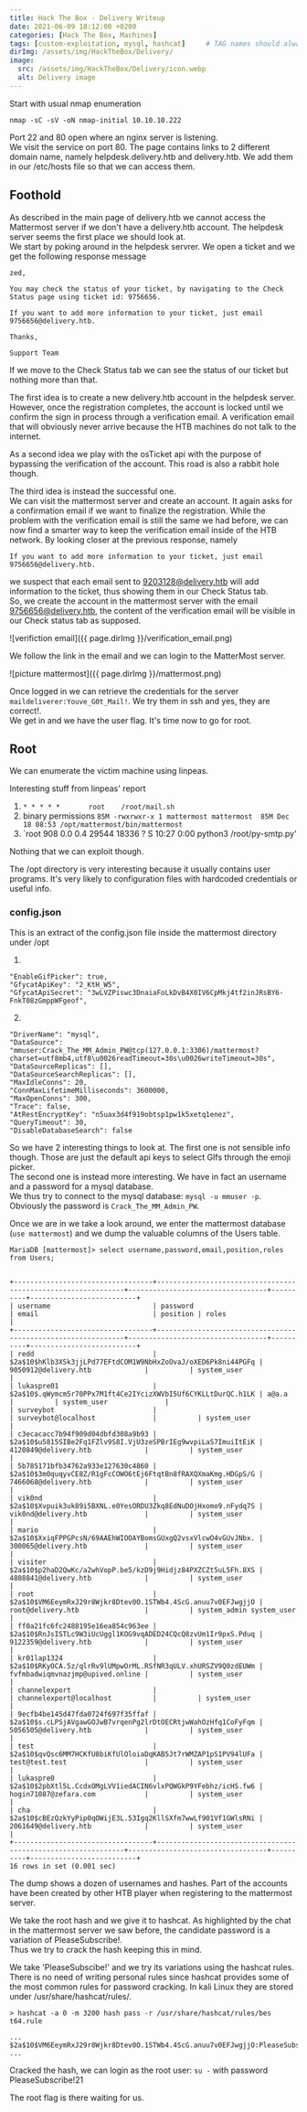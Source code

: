 ```yaml
---
title: Hack The Box - Delivery Writeup
date: 2021-06-09 18:12:00 +0200
categories: [Hack The Box, Machines]
tags: [custom-exploitation, mysql, hashcat]     # TAG names should always be lowercase
dirImg: /assets/img/HackTheBox/Delivery/
image:
  src: /assets/img/HackTheBox/Delivery/icon.webp
  alt: Delivery image
---
```


Start with usual nmap enumeration 
```
nmap -sC -sV -oN nmap-initial 10.10.10.222
```

Port 22 and 80 open where an nginx server is listening.  
We visit the service on port 80. The page contains links to 2 different domain name, namely helpdesk.delivery.htb and delivery.htb. We add them in our /etc/hosts file so that we can access them.

## Foothold 

As described in the main page of delivery.htb we cannot access the Mattermost server if we don't have a delivery.htb account. The helpdesk server seems the first place we should look at.    
We start by poking around in the helpdesk servrer. We open a ticket and we get the following response message
```
zed, 

You may check the status of your ticket, by navigating to the Check Status page using ticket id: 9756656.

If you want to add more information to your ticket, just email 9756656@delivery.htb.

Thanks,

Support Team
```

If we move to the Check Status tab we can see the status of our ticket but nothing more than that.  

The first idea is to create a new delivery.htb account in the helpdesk server. However, once the registration completes, the account is locked until we confirm the sign in process through a verification email. A verification email that will obviously never arrive because the HTB machines do not talk to the internet.  

As a second idea we play with the osTicket api with the purpose of bypassing the verification of the account. This road is also a rabbit hole though.

The third idea is instead the successful one.   
We can visit the mattermost server and create an account. It again asks for a confirmation email if we want to finalize the registration. While the problem with the verification email is still the same we had before, we can now find a smarter way to keep the verification email inside of the HTB network. By looking closer at the previous response, namely
```
If you want to add more information to your ticket, just email 9756656@delivery.htb.
```
we suspect that each email sent to 9203128@delivery.htb will add information to the ticket, thus showing them in our Check Status tab.  
So, we create the account in the mattermost server with the email 9756656@delivery.htb, the content of the verification email will be visible in our Check status tab as supposed.

![verifiction email]({{ page.dirImg }}/verification_email.png)

We follow the link in the email and we can login to the MatterMost server.

![picture mattermost]({{ page.dirImg }}/mattermost.png)


Once logged in we can retrieve the credentials for the server `maildeliverer:Youve_G0t_Mail!`. We try them in ssh and yes, they are correct!.  
We get in and we have the user flag.  It's time now to go for root.

## Root

We can enumerate the victim machine using linpeas.


Interesting stuff from linpeas' report
1. `* * * * *       root    /root/mail.sh `
2. binary permissions `85M -rwxrwxr-x 1 mattermost mattermost  85M Dec 18 08:53 /opt/mattermost/bin/mattermost`
3. `root       908  0.0  0.4  29544 18336 ?        S    10:27   0:00 python3 /root/py-smtp.py'

Nothing that we can exploit though.  

The /opt directory is very interesting because it usually contains user programs. It's very likely to configuration files with hardcoded credentials or useful info.

### config.json
This is an extract of the config.json file inside the mattermost directory under /opt

1.
```
"EnableGifPicker": true,
"GfycatApiKey": "2_KtH_W5",
"GfycatApiSecret": "3wLVZPiswc3DnaiaFoLkDvB4X0IV6CpMkj4tf2inJRsBY6-FnkT08zGmppWFgeof",
```

2.
```
"DriverName": "mysql",
"DataSource": "mmuser:Crack_The_MM_Admin_PW@tcp(127.0.0.1:3306)/mattermost?charset=utf8mb4,utf8\u0026readTimeout=30s\u0026writeTimeout=30s",
"DataSourceReplicas": [],
"DataSourceSearchReplicas": [],
"MaxIdleConns": 20,
"ConnMaxLifetimeMilliseconds": 3600000,
"MaxOpenConns": 300,
"Trace": false,
"AtRestEncryptKey": "n5uax3d4f919obtsp1pw1k5xetq1enez",
"QueryTimeout": 30,
"DisableDatabaseSearch": false
```


So we have 2 interesting things to look at. The first one is not sensible info though. Those are just the default api keys to select GIfs through the emoji picker.  
The second one is instead more interesting. We have in fact an username and a password for a mysql database.  
We thus try to connect to the mysql database: `mysql -u mmuser -p`. Obviously the password is `Crack_The_MM_Admin_PW`.  

Once we are in we take a look around, we enter the mattermost database (`use mattermost`) and we dump the valuable columns of the Users table.


```
MariaDB [mattermost]> select username,password,email,position,roles from Users;


+----------------------------------+--------------------------------------------------------------+----------------------------------+----------+--------------------------+
| username                         | password                                                     | email                            | position | roles                    |
+----------------------------------+--------------------------------------------------------------+----------------------------------+----------+--------------------------+
| redd                             | $2a$10$hKlb3XSk3jjLPd77EFtdCOM1W9NbHxZoOvaJ/oXED6Pk8ni44PGFq | 9050912@delivery.htb             |          | system_user              |
| lukaspre01                       | $2a$10$.qWymcm5r70PPx7M1ft4Ce2IYcizXWVbI5Uf6CYKLLtDurQC.h1LK | a@a.a                            |          | system_user              |
| surveybot                        |                                                              | surveybot@localhost              |          | system_user              |
| c3ecacacc7b94f909d04dbfd308a9b93 | $2a$10$u5815SIBe2Fq1FZlv9S8I.VjU3zeSPBrIEg9wvpiLaS7ImuiItEiK | 4120849@delivery.htb             |          | system_user              |
| 5b785171bfb34762a933e127630c4860 | $2a$10$3m0quqyvCE8Z/R1gFcCOWO6tEj6FtqtBn8fRAXQXmaKmg.HDGpS/G | 7466068@delivery.htb             |          | system_user              |
| vik0nd                           | $2a$10$Xvpuik3uk89i5BXNL.e0YesORDU3Zkq8EdNuDOjHxomo9.nFydq7S | vik0nd@delivery.htb              |          | system_user              |
| mario                            | $2a$10$XxiqFPPGPcsN/69AAEhWIOOAYBomsGUxgQ2vsxVlcwO4vGUvJNbx. | 300065@delivery.htb              |          | system_user              |
| visiter                          | $2a$10$p2haD2QwKc/a2whVopP.be5/kzD9j9Hidjz84PXZCZt5uL5Fh.8XS | 4808841@delivery.htb             |          | system_user              |
| root                             | $2a$10$VM6EeymRxJ29r8Wjkr8Dtev0O.1STWb4.4ScG.anuu7v0EFJwgjjO | root@delivery.htb                |          | system_admin system_user |
| ff0a21fc6fc2488195e16ea854c963ee | $2a$10$RnJsISTLc9W3iUcUggl1KOG9vqADED24CQcQ8zvUm1Ir9pxS.Pduq | 9122359@delivery.htb             |          | system_user              |
| kr01lap1324                      | $2a$10$RKyOCA.5z/qlrRv9lUMpwOrML.RSfNR3qULV.xhURSZV9Q0zdEUWm | fvfmbadwiqmvnazjmp@upived.online |          | system_user              |
| channelexport                    |                                                              | channelexport@localhost          |          | system_user              |
| 9ecfb4be145d47fda0724f697f35ffaf | $2a$10$s.cLPSjAVgawGOJwB7vrqenPg2lrDtOECRtjwWahOzHfq1CoFyFqm | 5056505@delivery.htb             |          | system_user              |
| test                             | $2a$10$qvQsc6MM7HCKfU8biKfUlOloiaDqKAB5Jt7rWMZAP1pS1PV94lUFa | test@test.test                   |          | system_user              |
| lukaspre0                        | $2a$10$2pbXtl5L.CcdxOMgLVV1iedACIN6vlxPQWGkP9YFebhz/icHS.fw6 | hogin71087@zefara.com            |          | system_user              |
| cha                              | $2a$10$cBEzQzkYyPip0qOWijE3L.53Igq2KllSXfm7wwLf901Vf1GWlsRNi | 2061649@delivery.htb             |          | system_user              |
+----------------------------------+--------------------------------------------------------------+----------------------------------+----------+--------------------------+
16 rows in set (0.001 sec)
```

The dump shows a dozen of usernames and hashes. Part of the accounts have been created by other HTB player when registering to the mattermost server.

We take the root hash and we give it to hashcat. As highlighted by the chat in the mattermost server we saw before, the candidate password is a variation of PleaseSubscribe!.  
Thus we try to crack the hash keeping this in mind.

We take 'PleaseSubscibe!' and we try its variations using the hashcat rules. There is no need of writing personal rules since hashcat provides some of the most common rules for password cracking. In kali Linux they are stored under /usr/share/hashcat/rules/.

```
> hashcat -a 0 -m 3200 hash pass -r /usr/share/hashcat/rules/bes t64.rule

...
$2a$10$VM6EeymRxJ29r8Wjkr8Dtev0O.1STWb4.4ScG.anuu7v0EFJwgjjO:PleaseSubscribe!21
...
```

Cracked the hash, we can login as the root user: `su -` with password PleaseSubscribe!21

The root flag is there waiting for us.

